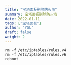 ```yaml
---
title: "宝塔面板删除防火墙"
summary: 宝塔面板删除防火墙
date: 2022-01-11
tags: ["宝塔面板"]
author: "YSL"
draft: false
weight: 2
---
```

```shell
rm -f /etc/iptables/rules.v4
rm -f /etc/iptables/rules.v6
reboot
```
